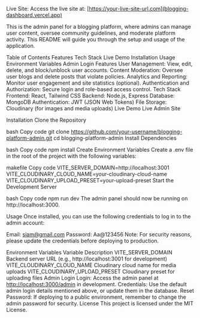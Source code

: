 Live Site: Access the live site at: [https://your-live-site-url.com](blogging-dashboard.vercel.app)

This is the admin panel for a blogging platform, where admins can manage user content, oversee community guidelines, and moderate platform activity. This README will guide you through the setup and usage of the application.

Table of Contents
Features
Tech Stack
Live Demo
Installation
Usage
Environment Variables
Admin Login
Features
User Management: View, edit, delete, and block/unblock user accounts.
Content Moderation: Oversee user blogs and delete posts that violate policies.
Analytics and Reporting: Monitor user engagement and site statistics (optional).
Authentication and Authorization: Secure login and role-based access control.
Tech Stack
Frontend: React, Tailwind CSS
Backend: Node.js, Express
Database: MongoDB
Authentication: JWT (JSON Web Tokens)
File Storage: Cloudinary (for images and media uploads)
Live Demo
Live Admin Site

Installation
Clone the Repository

bash
Copy code
git clone https://github.com/your-username/blogging-platform-admin.git
cd blogging-platform-admin
Install Dependencies

bash
Copy code
npm install
Create Environment Variables Create a .env file in the root of the project with the following variables:

makefile
Copy code
VITE_SERVER_DOMAIN=http://localhost:3001
VITE_CLOUDINARY_CLOUD_NAME=your-cloudinary-cloud-name
VITE_CLOUDINARY_UPLOAD_PRESET=your-upload-preset
Start the Development Server

bash
Copy code
npm run dev
The admin panel should now be running on http://localhost:3000.

Usage
Once installed, you can use the following credentials to log in to the admin account:

Email: siam@gmail.com
Password: Aa@123456
Note: For security reasons, please update the credentials before deploying to production.

Environment Variables
Variable	Description
VITE_SERVER_DOMAIN	Backend server URL (e.g., http://localhost:3001 for development)
VITE_CLOUDINARY_CLOUD_NAME	Cloudinary cloud name for media uploads
VITE_CLOUDINARY_UPLOAD_PRESET	Cloudinary preset for uploading files
Admin Login
Login: Access the admin panel at [http://localhost:3000/admin](http://localhost:3000/admin) in development.
Credentials: Use the default admin login details mentioned above, or update them in the database.
Reset Password: If deploying to a public environment, remember to change the admin password for security.
License
This project is licensed under the MIT License.
